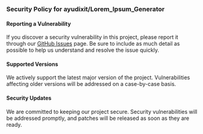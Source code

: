 ### Security Policy for ayudixit/Lorem_Ipsum_Generator

#### Reporting a Vulnerability
If you discover a security vulnerability in this project, please report it through our [GitHub Issues](https://github.com/ayudixit/Lorem_Ipsum_Generator/issues) page. Be sure to include as much detail as possible to help us understand and resolve the issue quickly.

#### Supported Versions
We actively support the latest major version of the project. Vulnerabilities affecting older versions will be addressed on a case-by-case basis.

#### Security Updates
We are committed to keeping our project secure. Security vulnerabilities will be addressed promptly, and patches will be released as soon as they are ready.
